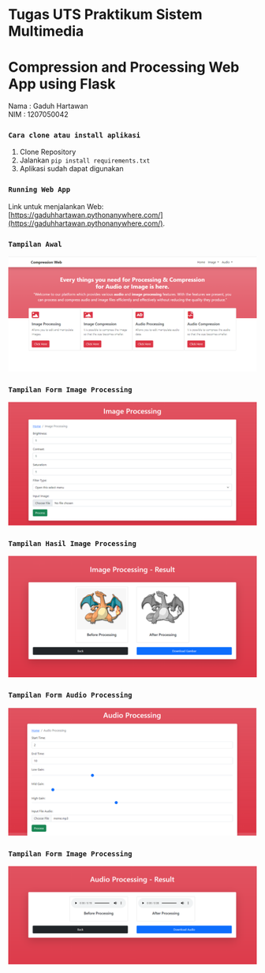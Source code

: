 # Tugas UTS Praktikum Sistem Multimedia
# Compression and Processing Web App using Flask
Nama  : Gaduh Hartawan <br>
NIM   : 1207050042

### `Cara clone atau install aplikasi`
1. Clone Repository
2. Jalankan `pip install requirements.txt`
3. Aplikasi sudah dapat digunakan

### `Running Web App`
Link untuk menjalankan Web:\
[https://gaduhhartawan.pythonanywhere.com/](https://gaduhhartawan.pythonanywhere.com/).

### `Tampilan Awal`
![TampilanAwal](Dokumentasi/tampilan_awal.png)

### `Tampilan Form Image Processing`
![TampilanFormImgProcessing](Dokumentasi/tampilan_form_img_processing.png)

### `Tampilan Hasil Image Processing`
![TampilanHasilImgProcessing](Dokumentasi/tampilan_hasil_img_processing.png)

### `Tampilan Form Audio Processing`
![TampilanFormAudioProcessing](Dokumentasi/tampilan_form_audio_processing.png)

### `Tampilan Form Image Processing`
![TampilanHasilAudioProcessing](Dokumentasi/tampilan_hasil_audio_processing.png)
